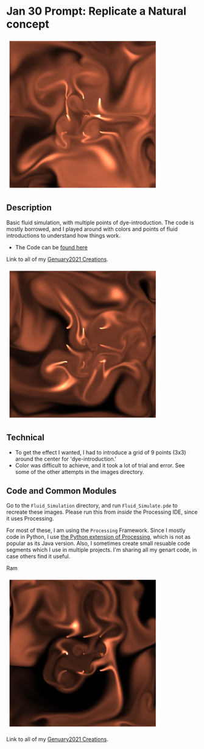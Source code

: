 # Jan 30 Prompt: Replicate a Natural concept

<img src="images/keep0.png" width="400">  

## Description

Basic fluid simulation, with multiple points of dye-introduction. The code is mostly borrowed, and I played around with colors and points of fluid introductions to understand how things work. 

- The Code can be [found here](.)


Link to all of my [Genuary2021 Creations](https://ram-n.github.io/Genuary_2021/).

<img src="images/keep1.png" width="400">  

## Technical

- To get the effect I wanted, I had to introduce a grid of 9 points (3x3) around the center for 'dye-introduction.'
- Color was difficult to achieve, and it took a lot of trial and error. See some of the other attempts in the images directory.


## Code and Common Modules
Go to the `Fluid_Simulation` directory, and run `Fluid_Simulate.pde` to recreate these images. Please run this from _inside_ the Processing IDE, since it uses Processing.

For most of these, I am using the `Processing` Framework. Since I mostly code in Python, I use [the Python extension of Processing](https://py.processing.org/reference/), which is not as popular as its Java version. Also, I sometimes create small resuable code segments which I use in multiple projects. I'm sharing all my genart code, in case others find it useful.

Ram

<img src="images/keep2.png" width="400">  


Link to all of my [Genuary2021 Creations](https://ram-n.github.io/Genuary_2021/).


